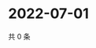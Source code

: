 # 2022-07-01

共 0 条

<!-- BEGIN WEIBO -->
<!-- 最后更新时间 Fri Jul 01 2022 14:21:16 GMT+0800 (China Standard Time) -->

<!-- END WEIBO -->
